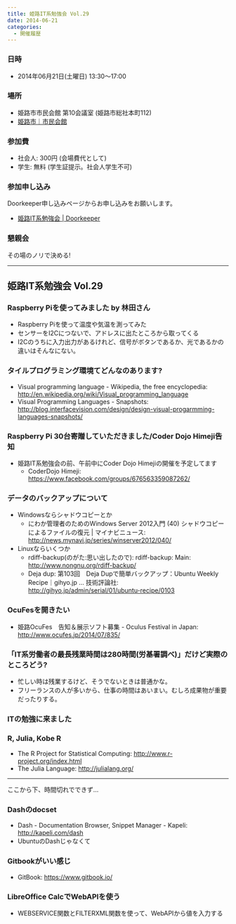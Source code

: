 ```yaml
---
title: 姫路IT系勉強会 Vol.29
date: 2014-06-21
categories:
  - 開催履歴
---
```


### 日時

-   2014年06月21日(土曜日) 13:30～17:00

### 場所

-   姫路市市民会館 第10会議室 (姫路市総社本町112)
-   [姫路市｜市民会館](http://www.city.himeji.lg.jp/s30/2842800.html)

### 参加費

-   社会人: 300円 (会場費代として)
-   学生: 無料 (学生証提示。社会人学生不可)

### 参加申し込み

Doorkeeper申し込みページからお申し込みをお願いします。

-   [姫路IT系勉強会 | Doorkeeper](http://histudy.doorkeeper.jp/events/12148)

### 懇親会

その場のノリで決める!

------------------------------------------------------------------------

姫路IT系勉強会 Vol.29
---------------------

### Raspberry Piを使ってみました by 林田さん

-   Raspberry Piを使って温度や気温を測ってみた
-   センサーをI2Cにつないで、アドレスに出たところから取ってくる
-   I2Cのうちに入力出力があるけれど、信号がボタンであるか、光であるかの違いはそんなにない。

### タイルプログラミング環境てどんなのあります?

-   Visual programming language - Wikipedia, the free encyclopedia: <http://en.wikipedia.org/wiki/Visual_programming_language>
-   Visual Programming Languages - Snapshots: <http://blog.interfacevision.com/design/design-visual-progarmming-languages-snapshots/>

### Raspberry Pi 30台寄贈していただきました/Coder Dojo Himeji告知

-   姫路IT系勉強会の前、午前中にCoder Dojo Himejiの開催を予定してます
    -   CoderDojo Himeji: <https://www.facebook.com/groups/676563359087262/>

### データのバックアップについて

-   Windowsならシャドウコピーとか
    -   にわか管理者のためのWindows Server 2012入門 (40) シャドウコピーによるファイルの復元 | マイナビニュース: <http://news.mynavi.jp/series/winserver2012/040/>
-   Linuxならいくつか
    -   rdiff-backup(のがた:思い出したので): rdiff-backup: Main: <http://www.nongnu.org/rdiff-backup/>
    -   Deja dup: 第103回　Deja Dupで簡単バックアップ：Ubuntu Weekly Recipe｜gihyo.jp … 技術評論社: <http://gihyo.jp/admin/serial/01/ubuntu-recipe/0103>

### OcuFesを開きたい

-   姫路OcuFes　告知＆展示ソフト募集 - Oculus Festival in Japan: <http://www.ocufes.jp/2014/07/835/>

### 「IT系労働者の最長残業時間は280時間(労基署調べ)」だけど実際のところどう?

-   忙しい時は残業するけど、そうでないときは普通かな。
-   フリーランスの人が多いから、仕事の時間はあいまい。むしろ成果物が重要だったりする。

### ITの勉強に来ました

### R, Julia, Kobe R

-   The R Project for Statistical Computing: <http://www.r-project.org/index.html>
-   The Julia Language: <http://julialang.org/>

------------------------------------------------------------------------

ここから下、時間切れでできず…

### Dashのdocset

-   Dash - Documentation Browser, Snippet Manager - Kapeli: <http://kapeli.com/dash>
-   UbuntuのDashじゃなくて

### Gitbookがいい感じ

-   GitBook: <https://www.gitbook.io/>

### LibreOffice CalcでWebAPIを使う

-   WEBSERVICE関数とFILTERXML関数を使って、WebAPIから値を入力する

